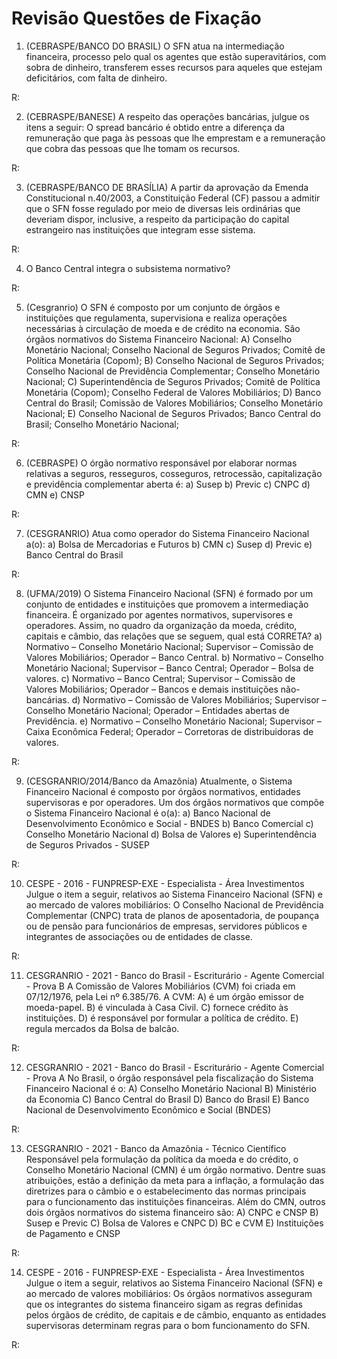 # Revisão Questões de Fixação

1. (CEBRASPE/BANCO DO BRASIL) O SFN atua na intermediação financeira, processo pelo qual os agentes que estão superavitários, com sobra de dinheiro, transferem esses recursos para aqueles que estejam deficitários, com falta de dinheiro.

R: 

2. (CEBRASPE/BANESE) A respeito das operações bancárias, julgue os itens a seguir:
O spread bancário é obtido entre a diferença da remuneração que paga às pessoas que lhe emprestam e a remuneração que cobra das pessoas que lhe tomam os recursos.

R: 

3. (CEBRASPE/BANCO DE BRASÍLIA) A partir da aprovação da Emenda Constitucional n.40/2003, a Constituição Federal (CF) passou a admitir que o SFN fosse regulado por meio de diversas leis ordinárias que deveriam dispor, inclusive, a respeito da participação do capital estrangeiro nas instituições que integram esse sistema.

R: 

4. O Banco Central integra o subsistema normativo?

R: 

5. (Cesgranrio) O SFN é composto por um conjunto de órgãos e instituições que regulamenta, supervisiona e realiza operações necessárias à circulação de moeda e de crédito na economia. São órgãos normativos do Sistema Financeiro Nacional:
A) Conselho Monetário Nacional; Conselho Nacional de Seguros Privados; Comitê de Política Monetária (Copom);
B) Conselho Nacional de Seguros Privados; Conselho Nacional de Previdência Complementar; Conselho Monetário Nacional;
C) Superintendência de Seguros Privados; Comitê de Política Monetária (Copom); Conselho Federal de Valores Mobiliários;
D) Banco Central do Brasil; Comissão de Valores Mobiliários; Conselho Monetário Nacional;
E) Conselho Nacional de Seguros Privados; Banco Central do Brasil; Conselho Monetário Nacional;

R: 

6. (CEBRASPE) O órgão normativo responsável por elaborar normas relativas a seguros, resseguros, cosseguros, retrocessão, capitalização e previdência complementar aberta é:
a) Susep
b) Previc
c) CNPC
d) CMN
e) CNSP

R: 

7. (CESGRANRIO) Atua como operador do Sistema Financeiro Nacional a(o):
a) Bolsa de Mercadorias e Futuros
b) CMN
c) Susep
d) Previc
e) Banco Central do Brasil

R: 

8. (UFMA/2019) O Sistema Financeiro Nacional (SFN) é formado por um conjunto de entidades e instituições que promovem a intermediação financeira. É organizado por agentes normativos, supervisores e operadores. Assim, no quadro da organização da moeda, crédito, capitais e câmbio, das relações que se seguem, qual está CORRETA?
a) Normativo – Conselho Monetário Nacional; Supervisor – Comissão de Valores Mobiliários; Operador – Banco Central.
b) Normativo – Conselho Monetário Nacional; Supervisor – Banco Central; Operador – Bolsa de valores.
c) Normativo – Banco Central; Supervisor – Comissão de Valores Mobiliários; Operador – Bancos e demais instituições não-bancárias.
d) Normativo – Comissão de Valores Mobiliários; Supervisor – Conselho Monetário Nacional; Operador – Entidades abertas de Previdência.
e) Normativo – Conselho Monetário Nacional; Supervisor – Caixa Econômica Federal; Operador – Corretoras de distribuidoras de valores.

R: 

9. (CESGRANRIO/2014/Banco da Amazônia) Atualmente, o Sistema Financeiro Nacional é composto por órgãos normativos, entidades supervisoras e por operadores. Um dos órgãos normativos que compõe o Sistema Financeiro Nacional é o(a):
a) Banco Nacional de Desenvolvimento Econômico e Social - BNDES
b) Banco Comercial
c) Conselho Monetário Nacional
d) Bolsa de Valores
e) Superintendência de Seguros Privados - SUSEP

R: 

10. CESPE - 2016 - FUNPRESP-EXE - Especialista - Área Investimentos Julgue o item a seguir, relativos ao Sistema Financeiro Nacional (SFN) e ao mercado de valores mobiliários:
O Conselho Nacional de Previdência Complementar (CNPC) trata de planos de aposentadoria, de poupança ou de pensão para funcionários de empresas, servidores públicos e integrantes de
associações ou de entidades de classe.

R: 

11.  CESGRANRIO - 2021 - Banco do Brasil - Escriturário - Agente Comercial - Prova B A Comissão de Valores Mobiliários (CVM) foi criada em 07/12/1976, pela Lei nº 6.385/76. A CVM:
A) é um órgão emissor de moeda-papel.
B) é vinculada à Casa Civil.
C) fornece crédito às instituições.
D) é responsável por formular a política de crédito.
E) regula mercados da Bolsa de balcão.

R: 

12. CESGRANRIO - 2021 - Banco do Brasil - Escriturário - Agente Comercial - Prova A No Brasil, o órgão responsável pela fiscalização do Sistema Financeiro Nacional é o:
A) Conselho Monetário Nacional
B) Ministério da Economia
C) Banco Central do Brasil
D) Banco do Brasil
E) Banco Nacional de Desenvolvimento Econômico e Social (BNDES)

R: 

13. CESGRANRIO - 2021 - Banco da Amazônia - Técnico Científico Responsável pela formulação da política da moeda e do crédito, o Conselho Monetário Nacional (CMN) é um órgão normativo. Dentre suas atribuições, estão a definição da meta para a inflação, a formulação das diretrizes para o câmbio e o estabelecimento das normas principais para o funcionamento das instituições financeiras. Além do CMN, outros dois órgãos normativos do sistema financeiro são:
A) CNPC e CNSP
B) Susep e Previc
C) Bolsa de Valores e CNPC
D) BC e CVM
E) Instituições de Pagamento e CNSP

R: 

14. CESPE - 2016 - FUNPRESP-EXE - Especialista - Área Investimentos Julgue o item a seguir, relativos ao Sistema Financeiro Nacional (SFN) e ao mercado de valores mobiliários:
Os órgãos normativos asseguram que os integrantes do sistema financeiro sigam as regras definidas pelos órgãos de crédito, de capitais e de câmbio, enquanto as entidades supervisoras determinam regras para o bom funcionamento do SFN.

R: 